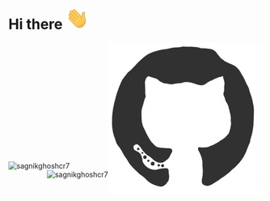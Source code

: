 <h1>Hi there <img src="https://github.com/sagnikghoshcr7/images/blob/master/Profile%20Readme/Hi.gif" width="45px"></h1>

<img align="right" alt="GIF" height="300px" src="https://github.com/sagnikghoshcr7/images/blob/master/Profile%20Readme/Git.gif"/>

<br />
<br />
<br />
<br />
<br />
<br />
<br />
<br />
<br />
<br />
<br />
<br />
<br />

<p align="center">
<img align="left" src="https://github-readme-stats.vercel.app/api?username=sagnikghoshcr7&show_icons=true&count_private=true&&include_all_commits =true&theme=onedark" alt="sagnikghoshcr7"/> 
<img align="right" height="195" src="https://github-readme-stats.vercel.app/api/top-langs/?username=sagnikghoshcr7&hide=css&theme=nord" alt="sagnikghoshcr7" />
</p>
